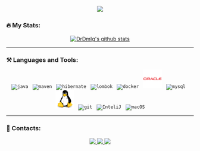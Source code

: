 <!-- Ссылка на баннер -->
<p align="center"> <img src="https://github.com/DrDmlg/DrDmlg/blob/main/banner.mov"></p>

### :fire: My Stats:
<div align="center">
<a href="https://github-readme-stats.vercel.app/api?username=DrDmlg&show_icons=true&include_all_commits=true&rank_icon=percentile&exclude_repo=github-readme-stats&theme=default&hide_border=true">
<img align="center" src="https://github-readme-stats.vercel.app/api?username=DrDmlg&show_icons=true&include_all_commits=true&rank_icon=percentile&exclude_repo=github-readme-stats&theme=default&hide_border=true" alt="DrDmIg's github stats"/>
</a>
</div>

<hr>

### :hammer_and_pick: Languages and Tools:
<div align = "center"> 
  <code><img src="https://user-images.githubusercontent.com/25181517/117201156-9a724800-adec-11eb-9a9d-3cd0f67da4bc.png" alt="java" title="java"  width="50" height="50"/></code>
    &nbsp;
  <code><img src="https://user-images.githubusercontent.com/25181517/117207242-07d5a700-adf4-11eb-975e-be04e62b984b.png"  alt="maven" title="maven" width="50" height="50"/></code>
    &nbsp;
  <code><img src="https://user-images.githubusercontent.com/25181517/117207493-49665200-adf4-11eb-808e-a9c0fcc2a0a0.png" alt="hibernate" title="hibernate" width="50" height="50"/></code>
    &nbsp;
  <code><img src="https://user-images.githubusercontent.com/25181517/190229463-87fa862f-ccf0-48da-8023-940d287df610.png" alt="lombok" title="lombok" width="50" height="50"/></code>
    &nbsp;
    <code><img src="https://user-images.githubusercontent.com/25181517/117207330-263ba280-adf4-11eb-9b97-0ac5b40bc3be.png" alt="docker" title="docker" width="50" height="50"/></code>
    &nbsp;
  <code><img src="https://raw.githubusercontent.com/devicons/devicon/master/icons/oracle/oracle-original.svg" alt="oracle" title="oracle" width="50" height="50"/></code>
    &nbsp;
  <code><img src="https://user-images.githubusercontent.com/25181517/183896128-ec99105a-ec1a-4d85-b08b-1aa1620b2046.png" alt="mysql" title="mysql" width="50" height="50"/></code> 
    &nbsp;
  <code><img src="https://raw.githubusercontent.com/devicons/devicon/master/icons/linux/linux-original.svg" alt="linux" title="linux" width="50" height="50"/></code> 
    &nbsp;
  <code><img src="https://user-images.githubusercontent.com/25181517/192108372-f71d70ac-7ae6-4c0d-8395-51d8870c2ef0.png" alt="git" title="git" width="50" height="50"/></code> 
    &nbsp;
  <code><img src="https://user-images.githubusercontent.com/25181517/192108890-200809d1-439c-4e23-90d3-b090cf9a4eea.png" alt="InteliJ" title="InteliJ" width="50" height="50"/></code> 
    &nbsp;
  <code><img src="https://user-images.githubusercontent.com/25181517/186884152-ae609cca-8cf1-4175-8d60-1ce1fa078ca2.png" alt="macOS" title="macOS" width="50" height="50"/></code> 
</div>

<hr>

### :email: Contacts:
<p align='center'>
   <a href="https://www.linkedin.com/in/dmitry-dorokhov-655b56280/">
      <img src="https://img.shields.io/badge/linkedin-%230077B5.svg?&style=for-the-badge&logo=linkedin&logoColor=white"/>
   </a>
   
  <a href="">
      <img src="https://img.shields.io/badge/Gmail&nbsp-D14836?style=for-the-badge&logo=gmail&logoColor=white">
   </a>
      
   <a href="">
       <img src="https://img.shields.io/badge/Telegram-2CA5E0?style=for-the-badge&logo=telegram&logoColor=white">
   </a>
    
<!-- For example -->
<!--
<a href="https://www.docker.com/" target="_blank" rel="noreferrer">
    <img src="https://raw.githubusercontent.com/devicons/devicon/master/icons/docker/docker-original-wordmark.svg" alt="docker" title="docker" width="50" height="50"/>
  </a>
-->
